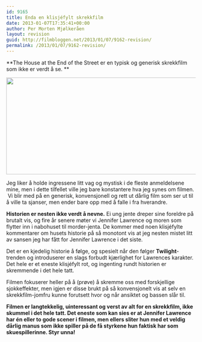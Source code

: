 ```yaml
---
id: 9165
title: Enda en klisjéfylt skrekkfilm
date: 2013-01-07T17:35:41+00:00
author: Per Morten Mjølkeråen
layout: revision
guid: http://filmbloggen.net/2013/01/07/9162-revision/
permalink: /2013/01/07/9162-revision/
---
```

**The House at the End of the Street er en typisk og generisk skrekkfilm som ikke er verdt å se. **

<a href="http://filmbloggen.net/?attachment_id=9164" rel="attachment wp-att-9164"><img class="alignnone size-large wp-image-9164" src="http://filmbloggen.net/wp-content/uploads//2013/01/house-at-the-end-of-the-street-620x257.jpg" alt="" width="620" height="257" /></a>

Jeg liker å holde ingressene litt vag og mystisk i de fleste anmeldelsene mine, men i dette tilfellet ville jeg bare konstantere hva jeg synes om filmen.  Vi blir med på en generisk, konvensjonell og rett ut dårlig film som ser ut til å ville ta sjanser, men ender bare opp med å falle i fra hverandre.

**Historien er nesten ikke verdt å nevne.** Ei ung jente dreper sine foreldre på brutalt vis, og fire år senere møter vi Jennifer Lawrence og moren som flytter inn i nabohuset til morder-jenta. De kommer med noen klisjéfylte kommentarer om husets historie på så monotont vis at jeg nesten mistet litt av sansen jeg har fått for Jennifer Lawrence i det siste.

Det er en kjedelig historie å følge, og spesielt når den følger **Twilight**-trenden og introduserer en slags forbudt kjærlighet for Lawrences karakter. Det hele er et eneste klisjéfylt rot, og ingenting rundt historien er skremmende i det hele tatt.

Filmen fokuserer heller på å (prøve) å skremme oss med forskjellige sjokkeffekter, men igjen er disse brukt på så konvensjonelt vis at selv en skrekkfilm-jomfru kunne forutsett hvor og når ansiktet og bassen slår til.

**Filmen er langtekkelig, uinteressant og verst av alt for en skrekkfilm, ikke skummel i det hele tatt. Det eneste som kan sies er at Jennifer Lawrence har én eller to gode scener i filmen, men ellers sliter hun med et veldig dårlig manus som ikke spiller på de få styrkene hun faktisk har som skuespillerinne. Styr unna!** 

&nbsp;

&nbsp;